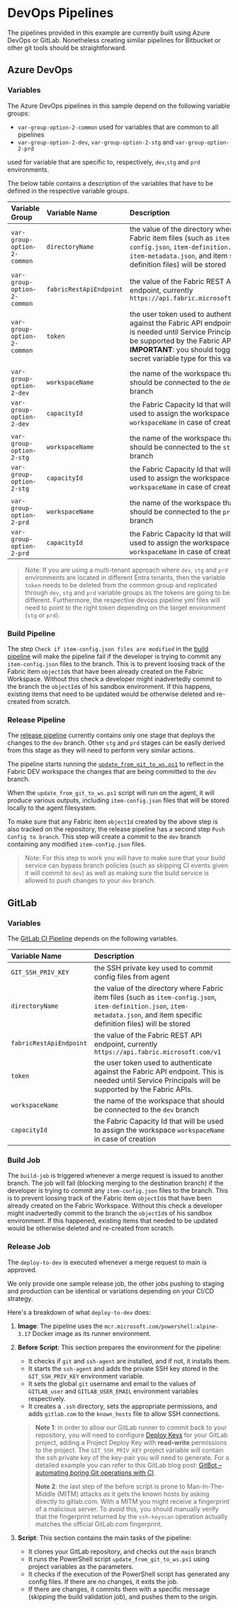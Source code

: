 # DevOps Pipelines

The pipelines provided in this example are currently built using Azure DevOps or GitLab.
Nonetheless creating similar pipelines for Bitbucket or other git tools should be
straightforward.

## Azure DevOps

### Variables

The Azure DevOps pipelines in this sample depend on the following variable groups:

- `var-group-option-2-common` used for variables that are common to all pipelines
- `var-group-option-2-dev`, `var-group-option-2-stg` and `var-group-option-2-prd`

used for variable that are specific to, respectively, `dev`,`stg` and `prd` environments.

The below table contains a description of the variables that have to be defined in the respective variable groups.

|**Variable Group**|**Variable Name**|**Description**|
|:---|:---|:---|
|`var-group-option-2-common`|`directoryName`| the value of the directory where Fabric item files (such as `item-config.json`, `item-definition.json`, `item-metadata.json`, and item specific definition files) will be stored|
|`var-group-option-2-common`|`fabricRestApiEndpoint`| the value of the Fabric REST API endpoint, currently `https://api.fabric.microsoft.com/v1`|
|`var-group-option-2-common`|`token`| the user token used to authenticate against the Fabric API endpoint. This is needed until Service Principals will be supported by the Fabric APIs. \\\n **IMPORTANT**: you should toggle the secret variable type for this variable. |
||||
|`var-group-option-2-dev`|`workspaceName`| the name of the workspace that should be connected to the `dev` branch|
|`var-group-option-2-dev`|`capacityId`| the Fabric Capacity Id that will be used to assign the workspace `workspaceName` in case of creation|
||||
|`var-group-option-2-stg`|`workspaceName`| the name of the workspace that should be connected to the `stg` branch|
|`var-group-option-2-stg`|`capacityId`| the Fabric Capacity Id that will be used to assign the workspace `workspaceName` in case of creation|
||||
|`var-group-option-2-prd`|`workspaceName`| the name of the workspace that should be connected to the `prd` branch|
|`var-group-option-2-prd`|`capacityId`| the Fabric Capacity Id that will be used to assign the workspace `workspaceName` in case of creation|

> Note: If you are using a multi-tenant approach where `dev`, `stg` and `prd` environments are located in different
Entra tenants, then the variable `token` needs to be deleted from the common group and replicated through `dev`, `stg`
and `prd` variable groups as the tokens are going to be different. Furthermore, the respective devops pipeline yml files
will need to point to the right token depending on the target environment (`stg` or `prd`).

### Build Pipeline

The step `Check if item-config.json files are modified` in the [build pipeline](./azure_devops/ci.yaml)
will make the pipeline fail if the developer is trying to commit any `item-config.json`
files to the branch. This is to prevent loosing track of the Fabric item `objectId`s that
have been already created on the Fabric Workspace. Without this check a developer might
inadvertedly commit to the branch the `objectId`s of his sandbox environment. If this
happens, existing items that need to be updated would be otherwise deleted and re-created
from scratch.

### Release Pipeline

The [release pipeline](./azure_devops/release_pipeline.yml) currently contains only one stage
that deploys the changes to the `dev` branch. Other `stg` and `prd` stages can be easily
derived from this stage as they will need to perform very similar actions.

The pipeline starts running the [`update_from_git_to_ws.ps1`](../src/update_from_git_to_ws.ps1)
to reflect in the Fabric DEV workspace the changes that are being committed to the
`dev` branch.

When the `update_from_git_to_ws.ps1` script will run on the agent, it will produce
various outputs, including `item-config.json` files that will be stored locally to the
agent filesystem.

To make sure that any Fabric item `objectId` created by the above step is also tracked
on the repository, the release pipeline has a second step `Push Config to branch`. This
step will create a commit to the `dev` branch containing any modified `item-config.json`
files.
> Note: For this step to work you will have to make sure that your build
service can bypass branch policies (such as skipping CI events given it will commit to
`dev`) as well as making sure the build service is allowed to push changes to your `dev`
branch.

## GitLab

### Variables

The [GitLab CI Pipeline](./gitlab/.gitlab-ci.yml) depends on the following variables.

|**Variable Name**|**Description**|
|:---|:---|
|`GIT_SSH_PRIV_KEY` | the SSH private key used to commit config files from agent |
|`directoryName`| the value of the directory where Fabric item files (such as `item-config.json`, `item-definition.json`, `item-metadata.json`, and item specific definition files) will be stored|
|`fabricRestApiEndpoint`| the value of the Fabric REST API endpoint, currently `https://api.fabric.microsoft.com/v1`|
|`token`| the user token used to authenticate against the Fabric API endpoint. This is needed until Service Principals will be supported by the Fabric APIs.|
|`workspaceName`| the name of the workspace that should be connected to the `dev` branch|
|`capacityId`| the Fabric Capacity Id that will be used to assign the workspace `workspaceName` in case of creation|

### Build Job

The `build-job` is triggered whenever a merge request is issued to another branch. The
job will fail (blocking merging to the destination branch) if the developer is trying
to commit any `item-config.json` files to the branch. This is to prevent loosing track
of the Fabric item `objectId`s that have been already created on the Fabric Workspace.
Without this check a developer might inadvertedly commit to the branch the `objectId`s of
his sandbox environment. If this happened, existing items that needed to be updated would
be otherwise deleted and re-created from scratch.

### Release Job

The `deploy-to-dev` is executed whenever a merge request to main is approved.

We only provide one sample release job, the other jobs pushing to staging and production
can be identical or variations depending on your CI/CD strategy.

Here's a breakdown of what `deploy-to-dev` does:

1. **Image**: The pipeline uses the `mcr.microsoft.com/powershell:alpine-3.17` Docker
image as its runner environment.

2. **Before Script**: This section prepares the environment for the pipeline:
   - It checks if `git` and `ssh-agent` are installed, and if not, it installs them.
   - It starts the `ssh-agent` and adds the private SSH key stored in the
   `GIT_SSH_PRIV_KEY` environment variable.
   - It sets the global `git` username and email to the values of `GITLAB_user` and
   `GITLAB_USER_EMAIL` environment variables respectively.
   - It creates a `.ssh` directory, sets the appropriate permissions, and adds
   `gitlab.com` to the `known_hosts` file to allow SSH connections.

   > **Note 1**: in order to allow our GitLab runner to commit back to your repository,
   you will need to configure [Deploy Keys](https://docs.gitlab.com/ee/user/project/deploy_keys/)
   for your GitLab project, adding a Project Deploy Key with **read-write** permissions
   to the project. The `GIT_SSH_PRIV_KEY` project variable will contain the ssh private
   key of the key-pair you will need to generate. For a detailed example you can refer
   to this GitLab blog post: [GitBot – automating boring Git operations with CI](https://about.gitlab.com/blog/2017/11/02/automating-boring-git-operations-gitlab-ci/).
   >
   > **Note 2**: the last step of the before script is prone to Man-In-The-Middle (MITM)
   attacks as it gets the known hosts by asking directly to gitlab.com. With a MITM you
   might receive a fingerprint of a malicious server. To avoid this, you should manually
   verify that the fingerprint returned by the `ssh-keyscan` operation actually matches
   the official GitLab.com fingerprint.

3. **Script**: This section contains the main tasks of the pipeline:
   - It clones your GitLab repository, and checks out the `main` branch
   - It runs the PowerShell script `update_from_git_to_ws.ps1` using project variables
   as the parameters.
   - It checks if the execution of the PowerShell script has generated any config files.
   If there are no changes, it exits the job.
   - If there are changes, it commits them with a specific message (skipping the build
   validation job), and pushes them to the origin.
   